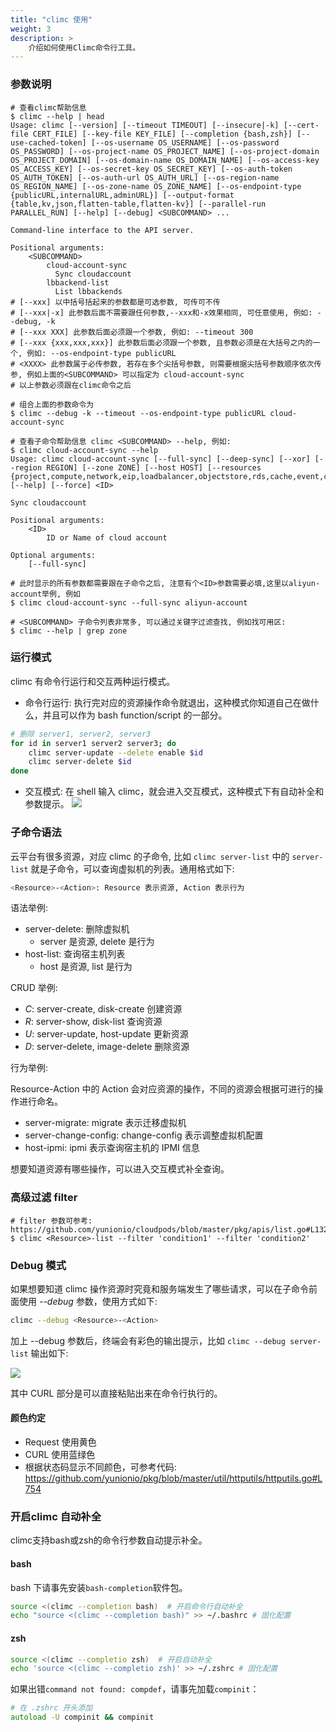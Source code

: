```yaml
---
title: "climc 使用"
weight: 3
description: >
    介绍如何使用Climc命令行工具。
---
```


### 参数说明

```shell
# 查看climc帮助信息
$ climc --help | head
Usage: climc [--version] [--timeout TIMEOUT] [--insecure|-k] [--cert-file CERT_FILE] [--key-file KEY_FILE] [--completion {bash,zsh}] [--use-cached-token] [--os-username OS_USERNAME] [--os-password OS_PASSWORD] [--os-project-name OS_PROJECT_NAME] [--os-project-domain OS_PROJECT_DOMAIN] [--os-domain-name OS_DOMAIN_NAME] [--os-access-key OS_ACCESS_KEY] [--os-secret-key OS_SECRET_KEY] [--os-auth-token OS_AUTH_TOKEN] [--os-auth-url OS_AUTH_URL] [--os-region-name OS_REGION_NAME] [--os-zone-name OS_ZONE_NAME] [--os-endpoint-type {publicURL,internalURL,adminURL}] [--output-format {table,kv,json,flatten-table,flatten-kv}] [--parallel-run PARALLEL_RUN] [--help] [--debug] <SUBCOMMAND> ...

Command-line interface to the API server.

Positional arguments:
    <SUBCOMMAND>
        cloud-account-sync
          Sync cloudaccount
        lbbackend-list
          List lbbackends
# [--xxx] 以中括号括起来的参数都是可选参数, 可传可不传
# [--xxx|-x] 此参数后面不需要跟任何参数,--xxx和-x效果相同, 可任意使用, 例如: --debug, -k
# [--xxx XXX] 此参数后面必须跟一个参数, 例如: --timeout 300
# [--xxx {xxx,xxx,xxx}] 此参数后面必须跟一个参数, 且参数必须是在大括号之内的一个, 例如: --os-endpoint-type publicURL
# <XXXX> 此参数属于必传参数, 若存在多个尖括号参数, 则需要根据尖括号参数顺序依次传参, 例如上面的<SUBCOMMAND> 可以指定为 cloud-account-sync
# 以上参数必须跟在climc命令之后

# 组合上面的参数命令为
$ climc --debug -k --timeout --os-endpoint-type publicURL cloud-account-sync

# 查看子命令帮助信息 climc <SUBCOMMAND> --help, 例如:
$ climc cloud-account-sync --help
Usage: climc cloud-account-sync [--full-sync] [--deep-sync] [--xor] [--region REGION] [--zone ZONE] [--host HOST] [--resources {project,compute,network,eip,loadbalancer,objectstore,rds,cache,event,cloudid,dnszone,public_ip,intervpcnetwork,saml_auth,quota,nat,nas,waf,mongodb,es,kafka,app,cdn,container,ipv6_gateway,tablestore,modelarts,vpcpeer,misc}] [--help] [--force] <ID>

Sync cloudaccount

Positional arguments:
    <ID>
        ID or Name of cloud account

Optional arguments:
    [--full-sync]

# 此时显示的所有参数都需要跟在子命令之后, 注意有个<ID>参数需要必填,这里以aliyun-account举例, 例如
$ climc cloud-account-sync --full-sync aliyun-account

# <SUBCOMMAND> 子命令列表非常多, 可以通过关键字过滤查找, 例如找可用区:
$ climc --help | grep zone

```

### 运行模式

climc 有命令行运行和交互两种运行模式。

- 命令行运行: 执行完对应的资源操作命令就退出，这种模式你知道自己在做什么，并且可以作为 bash function/script 的一部分。

```bash
# 删除 server1, server2, server3
for id in server1 server2 server3; do
	climc server-update --delete enable $id
	climc server-delete $id
done
```

- 交互模式: 在 shell 输入 climc，就会进入交互模式，这种模式下有自动补全和参数提示。
![](../images/climc-repl.png)

### 子命令语法

云平台有很多资源，对应 climc 的子命令, 比如 `climc server-list` 中的 `server-list` 就是子命令，可以查询虚拟机的列表。通用格式如下:

```bash
<Resource>-<Action>: Resource 表示资源, Action 表示行为
```

语法举例:

- server-delete: 删除虚拟机
  - server 是资源, delete 是行为
- host-list: 查询宿主机列表
  - host 是资源, list 是行为

CRUD 举例:

- *C*: server-create, disk-create 创建资源
- *R*: server-show, disk-list 查询资源
- *U*: server-update, host-update 更新资源
- *D*: server-delete, image-delete 删除资源

行为举例:

Resource-Action 中的 Action 会对应资源的操作，不同的资源会根据可进行的操作进行命名。

- server-migrate: migrate 表示迁移虚拟机
- server-change-config: change-config 表示调整虚拟机配置
- host-ipmi: ipmi 表示查询宿主机的 IPMI 信息

想要知道资源有哪些操作，可以进入交互模式补全查询。

### 高级过滤 filter

```shell
# filter 参数可参考: https://github.com/yunionio/cloudpods/blob/master/pkg/apis/list.go#L132
$ climc <Resource>-list --filter 'condition1' --filter 'condition2'
```


### Debug 模式

如果想要知道 climc 操作资源时究竟和服务端发生了哪些请求，可以在子命令前面使用 *--debug* 参数，使用方式如下:

```bash
climc --debug <Resource>-<Action>
```

加上 --debug 参数后，终端会有彩色的输出提示，比如 `climc --debug server-list` 输出如下:

![](../images/climc-debug.png)

其中 CURL 部分是可以直接粘贴出来在命令行执行的。

#### 颜色约定

- Request 使用黄色
- CURL 使用蓝绿色
- 根据状态码显示不同颜色，可参考代码: https://github.com/yunionio/pkg/blob/master/util/httputils/httputils.go#L754

### 开启climc 自动补全

climc支持bash或zsh的命令行参数自动提示补全。

#### bash

bash 下请事先安装`bash-completion`软件包。

```bash
source <(climc --completion bash)  # 开启命令行自动补全
echo "source <(climc --completion bash)" >> ~/.bashrc # 固化配置
```

#### zsh

```zsh
source <(climc --completio zsh)  # 开启自动补全
echo 'source <(climc --completio zsh)' >> ~/.zshrc # 固化配置
```

如果出错`command not found: compdef`，请事先加载`compinit`：
```zsh
# 在 .zshrc 开头添加
autoload -U compinit && compinit
```
